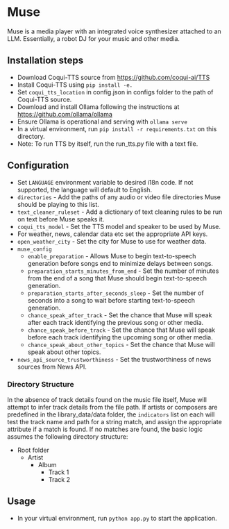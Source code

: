 
# Muse

Muse is a media player with an integrated voice synthesizer attached to an LLM. Essentially, a robot DJ for your music and other media.


## Installation steps

- Download Coqui-TTS source from https://github.com/coqui-ai/TTS
- Install Coqui-TTS using `pip install -e.`
- Set `coqui_tts_location` in config.json in configs folder to the path of Coqui-TTS source.
- Download and install Ollama following the instructions at https://github.com/ollama/ollama
- Ensure Ollama is operational and serving with `ollama serve`
- In a virtual environment, run `pip install -r requirements.txt` on this directory.
- Note: To run TTS by itself, run the run_tts.py file with a text file.


## Configuration

- Set `LANGUAGE` environment variable to desired i18n code. If not supported, the language will default to English.
- `directories` - Add the paths of any audio or video file directories Muse should be playing to this list.
- `text_cleaner_ruleset` - Add a dictionary of text cleaning rules to be run on text before Muse speaks it.
- `coqui_tts_model` - Set the TTS model and speaker to be used by Muse.
- For weather, news, calendar data etc set the appropriate API keys.
- `open_weather_city` - Set the city for Muse to use for weather data.
- `muse_config`
    - `enable_preparation` - Allows Muse to begin text-to-speech generation before songs end to minimize delays between songs.
    - `preparation_starts_minutes_from_end` - Set the number of minutes from the end of a song that Muse should begin text-to-speech generation.
    - `preparation_starts_after_seconds_sleep` - Set the number of seconds into a song to wait before starting text-to-speech generation.
    - `chance_speak_after_track` - Set the chance that Muse will speak after each track identifying the previous song or other media.
    - `chance_speak_before_track` - Set the chance that Muse will speak before each track identifying the upcoming song or other media.
    - `chance_speak_about_other_topics` - Set the chance that Muse will speak about other topics.
- `news_api_source_trustworthiness` - Set the trustworthiness of news sources from News API.


### Directory Structure

In the absence of track details found on the music file itself, Muse will attempt to infer track details from the file path. If artists or composers are predefined in the library_data/data folder, the `indicators` list on each will test the track name and path for a string match, and assign the appropriate attribute if a match is found. If no matches are found, the basic logic assumes the following directory structure:
- Root folder
    - Artist
        - Album
            - Track 1
            - Track 2

## Usage

- In your virtual environment, run `python app.py` to start the application.


